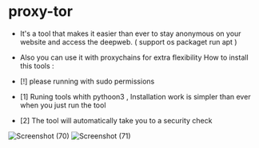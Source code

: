 # proxy-tor
* It's a tool that makes it easier than ever to stay anonymous on your website and access the deepweb. ( support os packaget run apt )
* Also you can use it with proxychains for extra flexibility
How to install this tools :
* [!] please running with sudo permissions

* [1] Runing tools whith pythoon3 , Installation work is simpler than ever when you just run the tool 

* [2] The tool will automatically take you to a security check



![Screenshot (70)](https://user-images.githubusercontent.com/95524638/147031927-4b64c063-bf3d-4c3c-a8b5-1557b7732a3f.png)
![Screenshot (71)](https://user-images.githubusercontent.com/95524638/147031930-b6a18276-6abc-41fc-b709-f9c1feeb9f7e.png)
